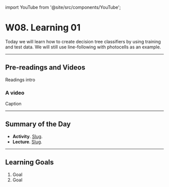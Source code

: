 

import YouTube from '@site/src/components/YouTube';

# W08. Learning 01
Today we will learn how to create decision tree classifiers by using training and test data. We will still use line-following with photocells as an example.

---
## Pre-readings and Videos
Readings intro

### A video
<YouTube id="id" />
Caption


---
## Summary of the Day

- **Activity**. [Slug](/docs/concepts/teaching/activities/LINK.md).
- **Lecture**. [Slug](/docs/concepts/teaching/lessons/LINK.md).

---
## Learning Goals
1. Goal
2. Goal